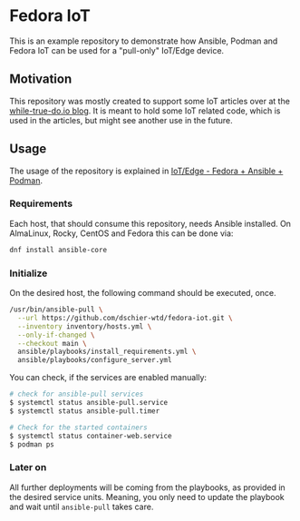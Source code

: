 # Fedora IoT

This is an example repository to demonstrate how Ansible, Podman and Fedora IoT
can be used for a "pull-only" IoT/Edge device.

## Motivation

This repository was mostly created to support some IoT articles over at the
[while-true-do.io blog](https://blog.while-true-do.io). It is meant to hold
some IoT related code, which is used in the articles, but might see another use
in the future.

## Usage

The usage of the repository is explained in
[IoT/Edge - Fedora + Ansible + Podman](https://blog.while-true-do.io/iot-fedora-ansible-podman/).

### Requirements

Each host, that should consume this repository, needs Ansible installed. On
AlmaLinux, Rocky, CentOS and Fedora this can be done via:

```bash
dnf install ansible-core
```

### Initialize

On the desired host, the following command should be executed, once.

```bash
/usr/bin/ansible-pull \
  --url https://github.com/dschier-wtd/fedora-iot.git \
  --inventory inventory/hosts.yml \
  --only-if-changed \
  --checkout main \
  ansible/playbooks/install_requirements.yml \
  ansible/playbooks/configure_server.yml
```

You can check, if the services are enabled manually:

```bash
# check for ansible-pull services
$ systemctl status ansible-pull.service
$ systemctl status ansible-pull.timer

# Check for the started containers
$ systemctl status container-web.service
$ podman ps
```

### Later on

All further deployments will be coming from the playbooks, as provided in the
desired service units. Meaning, you only need to update the playbook and wait
until `ansible-pull` takes care.
